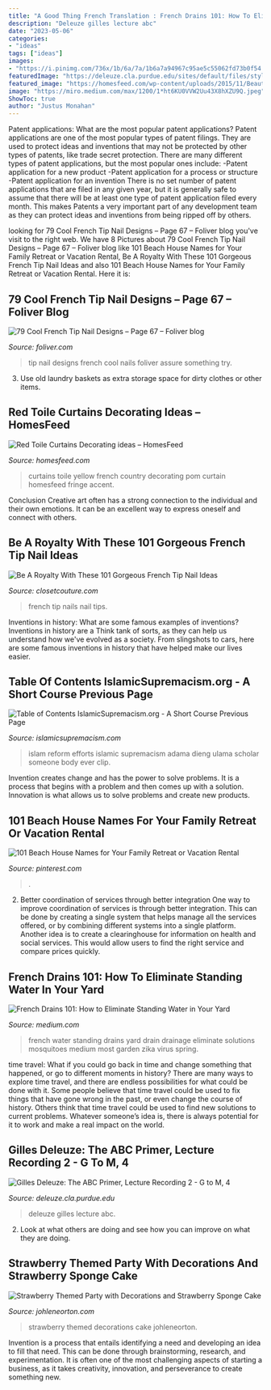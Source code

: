 ```yaml
---
title: "A Good Thing French Translation : French Drains 101: How To Eliminate Standing Water In Your Yard"
description: "Deleuze gilles lecture abc"
date: "2023-05-06"
categories:
- "ideas"
tags: ["ideas"]
images:
- "https://i.pinimg.com/736x/1b/6a/7a/1b6a7a94967c95ae5c55062fd73b0f54.jpg"
featuredImage: "https://deleuze.cla.purdue.edu/sites/default/files/styles/landscape/public/images/GDABC02.jpg?itok=aKNh6oSb"
featured_image: "https://homesfeed.com/wp-content/uploads/2015/11/Beautiful-Yellow-Accent-Of-Red-Toile-Curtains.jpg"
image: "https://miro.medium.com/max/1200/1*ht6KU0VVW2Uu43X8hXZU9Q.jpeg"
ShowToc: true
author: "Justus Monahan"
---
```



Patent applications: What are the most popular patent applications?
Patent applications are one of the most popular types of patent filings. They are used to protect ideas and inventions that may not be protected by other types of patents, like trade secret protection. 
 There are many different types of patent applications, but the most popular ones include: 
-Patent application for a new product 
-Patent application for a process or structure 
-Patent application for an invention 
There is no set number of patent applications that are filed in any given year, but it is generally safe to assume that there will be at least one type of patent application filed every month. This makes Patents a very important part of any development team as they can protect ideas and inventions from being ripped off by others.

	

		
looking for 79 Cool French Tip Nail Designs – Page 67 – Foliver blog you've visit to the right web. We have 8 Pictures about 79 Cool French Tip Nail Designs – Page 67 – Foliver blog like 101 Beach House Names for Your Family Retreat or Vacation Rental, Be A Royalty With These 101 Gorgeous French Tip Nail Ideas and also 101 Beach House Names for Your Family Retreat or Vacation Rental. Here it is:
		
    
## 79 Cool French Tip Nail Designs – Page 67 – Foliver Blog

<img loading=lazy src="http://www.foliver.com/wp-content/uploads/2016/06/36-french-tip-nail-designs.jpg" onerror="this.onerror=null;this.src='https://tse1.mm.bing.net/th?id=OIP.aCUiTLD7Ia3edwvyTwylvwHaJ3&amp;pid=15.1';" alt="79 Cool French Tip Nail Designs – Page 67 – Foliver blog">

_Source: foliver.com_

>tip nail designs french cool nails foliver assure something try. 

	

3. Use old laundry baskets as extra storage space for dirty clothes or other items.

    
## Red Toile Curtains Decorating Ideas – HomesFeed

<img loading=lazy src="https://homesfeed.com/wp-content/uploads/2015/11/Beautiful-Yellow-Accent-Of-Red-Toile-Curtains.jpg" onerror="this.onerror=null;this.src='https://tse1.mm.bing.net/th?id=OIP.azIjDVVVVycKNSEI58KncwHaLW&amp;pid=15.1';" alt="Red Toile Curtains Decorating ideas – HomesFeed">

_Source: homesfeed.com_

>curtains toile yellow french country decorating pom curtain homesfeed fringe accent. 

	

Conclusion
Creative art often has a strong connection to the individual and their own emotions. It can be an excellent way to express oneself and connect with others.

    
## Be A Royalty With These 101 Gorgeous French Tip Nail Ideas

<img loading=lazy src="https://www.closetcouture.com/wp-content/uploads/2019/01/181100918-french-tip-nails-.jpg" onerror="this.onerror=null;this.src='https://tse2.mm.bing.net/th?id=OIP.yH4Z1Lm5Oi64nZAoWPpOuQHaKp&amp;pid=15.1';" alt="Be A Royalty With These 101 Gorgeous French Tip Nail Ideas">

_Source: closetcouture.com_

>french tip nails nail tips. 

	

Inventions in history: What are some famous examples of inventions?
Inventions in history are a Think tank of sorts, as they can help us understand how we've evolved as a society. From slingshots to cars, here are some famous inventions in history that have helped make our lives easier.

    
## Table Of Contents IslamicSupremacism.org - A Short Course Previous Page

<img loading=lazy src="http://islamicsupremacism.com/Islamic_Supremacism/Efforts_To_Reform_Islam_files/imgres.jpg" onerror="this.onerror=null;this.src='https://tse3.mm.bing.net/th?id=OIP.EYRMspXoZulhd-_6iy_SJgHaFt&amp;pid=15.1';" alt="Table of Contents IslamicSupremacism.org - A Short Course Previous Page">

_Source: islamicsupremacism.com_

>islam reform efforts islamic supremacism adama dieng ulama scholar someone body ever clip. 

	

Invention creates change and has the power to solve problems. It is a process that begins with a problem and then comes up with a solution. Innovation is what allows us to solve problems and create new products.

    
## 101 Beach House Names For Your Family Retreat Or Vacation Rental

<img loading=lazy src="https://i.pinimg.com/736x/1b/6a/7a/1b6a7a94967c95ae5c55062fd73b0f54.jpg" onerror="this.onerror=null;this.src='https://tse2.mm.bing.net/th?id=OIP.KEkGUMgLKD8rBR-uMEj0xgHaLH&amp;pid=15.1';" alt="101 Beach House Names for Your Family Retreat or Vacation Rental">

_Source: pinterest.com_

>. 

	

2) Better coordination of services through better integration
One way to improve coordination of services is through better integration. This can be done by creating a single system that helps manage all the services offered, or by combining different systems into a single platform. Another idea is to create a clearinghouse for information on health and social services. This would allow users to find the right service and compare prices quickly.

    
## French Drains 101: How To Eliminate Standing Water In Your Yard

<img loading=lazy src="https://miro.medium.com/max/1200/1*ht6KU0VVW2Uu43X8hXZU9Q.jpeg" onerror="this.onerror=null;this.src='https://tse2.mm.bing.net/th?id=OIP.nHxpxqIjq5KPi8gkNtEAlgAAAA&amp;pid=15.1';" alt="French Drains 101: How to Eliminate Standing Water in Your Yard">

_Source: medium.com_

>french water standing drains yard drain drainage eliminate solutions mosquitoes medium most garden zika virus spring. 

	

time travel: What if you could go back in time and change something that happened, or go to different moments in history?
There are many ways to explore time travel, and there are endless possibilities for what could be done with it. Some people believe that time travel could be used to fix things that have gone wrong in the past, or even change the course of history. Others think that time travel could be used to find new solutions to current problems. Whatever someone’s idea is, there is always potential for it to work and make a real impact on the world.

    
## Gilles Deleuze: The ABC Primer, Lecture Recording 2 - G To M, 4

<img loading=lazy src="https://deleuze.cla.purdue.edu/sites/default/files/styles/landscape/public/images/GDABC02.jpg?itok=aKNh6oSb" onerror="this.onerror=null;this.src='https://tse2.mm.bing.net/th?id=OIP.NjpT7P64A71Qq4BDD3a3JwHaEK&amp;pid=15.1';" alt="Gilles Deleuze: The ABC Primer, Lecture Recording 2 - G to M, 4">

_Source: deleuze.cla.purdue.edu_

>deleuze gilles lecture abc. 

	

2. Look at what others are doing and see how you can improve on what they are doing. 

    
## Strawberry Themed Party With Decorations And Strawberry Sponge Cake

<img loading=lazy src="http://johleneorton.com/wp-content/uploads/2015/05/Strawberry-Themed-Party1.png" onerror="this.onerror=null;this.src='https://tse4.mm.bing.net/th?id=OIP.Br023MplIiHkgUs9klP7mAHaLH&amp;pid=15.1';" alt="Strawberry Themed Party with Decorations and Strawberry Sponge Cake">

_Source: johleneorton.com_

>strawberry themed decorations cake johleneorton. 

	

Invention is a process that entails identifying a need and developing an idea to fill that need. This can be done through brainstorming, research, and experimentation. It is often one of the most challenging aspects of starting a business, as it takes creativity, innovation, and perseverance to create something new.

